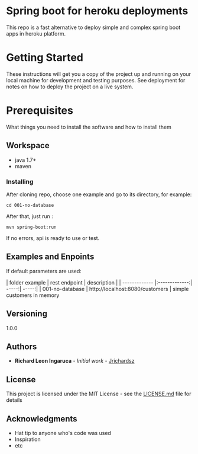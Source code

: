 # Spring boot for heroku deployments

This repo is a fast alternative  to deploy simple and complex spring boot apps in heroku platform. 


# Getting Started

These instructions will get you a copy of the project up and running on your local machine for development and testing purposes. See deployment for notes on how to deploy the project on a live system.

# Prerequisites

What things you need to install the software and how to install them

## Workspace

- java 1.7+
- maven

### Installing

After cloning repo, choose one example and go to its directory, for example:

```
cd 001-no-database
```

After that, just run :

```
mvn spring-boot:run
```

If no errors, api is ready to use or test.

## Examples and Enpoints

If default parameters are used:

| folder example        	| rest endpoint  |	description  |
| ------------- |:-------------:| -----:| -----:|
| 001-no-database      		| http://localhost:8080/customers 			|  simple customers in memory


## Versioning

1.0.0

## Authors

* **Richard Leon Ingaruca** - *Initial work* - [Jrichardsz](https://github.com/jrichardsz)


## License

This project is licensed under the MIT License - see the [LICENSE.md](LICENSE.md) file for details

## Acknowledgments

* Hat tip to anyone who's code was used
* Inspiration
* etc

